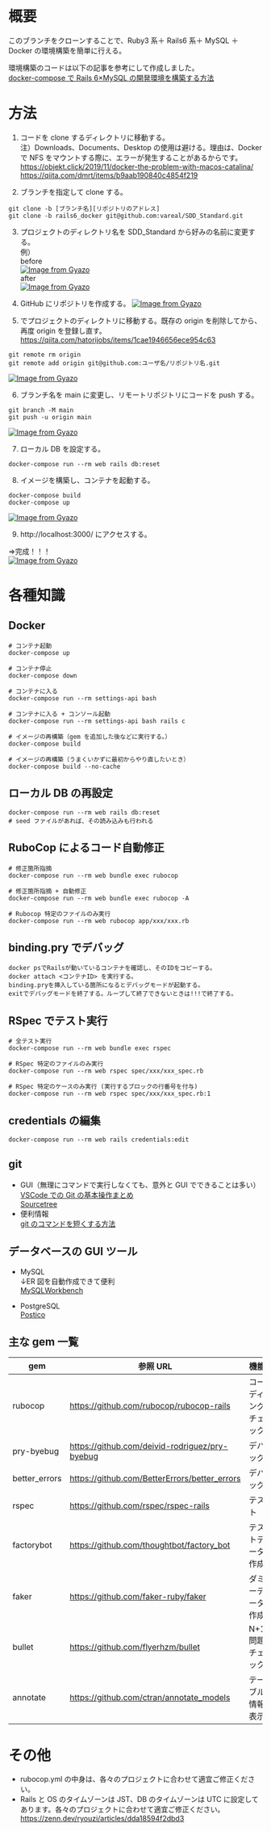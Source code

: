 # 概要

このブランチをクローンすることで、Ruby3 系＋ Rails6 系＋ MySQL ＋ Docker の環境構築を簡単に行える。

環境構築のコードは以下の記事を参考にして作成しました。  
[docker-compose で Rails 6×MySQL の開発環境を構築する方法](https://tmasuyama1114.com/docker-compose-rails6-mysql-development/)

# 方法

1. コードを clone するディレクトリに移動する。  
   注）Downloads、Documents、Desktop の使用は避ける。理由は、Docker で NFS をマウントする際に、エラーが発生することがあるからです。  
   https://objekt.click/2019/11/docker-the-problem-with-macos-catalina/  
   https://qiita.com/dmrt/items/b9aab190840c4854f219

2. ブランチを指定して clone する。

```
git clone -b [ブランチ名][リポジトリのアドレス]
git clone -b rails6_docker git@github.com:vareal/SDD_Standard.git
```

3. プロジェクトのディレクトリ名を SDD_Standard から好みの名前に変更する。  
   例）  
   before  
   [![Image from Gyazo](https://i.gyazo.com/81a9dfbca8be03f880727e576c25454e.png)](https://gyazo.com/81a9dfbca8be03f880727e576c25454e)  
   after  
   [![Image from Gyazo](https://i.gyazo.com/7e960fd2cf97cff82bcaebaeaf2fa2ef.png)](https://gyazo.com/7e960fd2cf97cff82bcaebaeaf2fa2ef)

4. GitHub にリポジトリを作成する。
   [![Image from Gyazo](https://i.gyazo.com/c52049b4e41dfcbfd6c03836fad6c0ae.png)](https://gyazo.com/c52049b4e41dfcbfd6c03836fad6c0ae)

5. でプロジェクトのディレクトリに移動する。既存の origin を削除してから、再度 origin を登録し直す。  
   https://qiita.com/hatorijobs/items/1cae1946656ece954c63

```
git remote rm origin
git remote add origin git@github.com:ユーザ名/リポジトリ名.git
```

[![Image from Gyazo](https://i.gyazo.com/225622a053f31b3551d8b56ba2e3dd5d.png)](https://gyazo.com/225622a053f31b3551d8b56ba2e3dd5d)

6. ブランチ名を main に変更し、リモートリポジトリにコードを push する。

```
git branch -M main
git push -u origin main
```

[![Image from Gyazo](https://i.gyazo.com/371f7aa4144adfff03b407805ca83b91.png)](https://gyazo.com/371f7aa4144adfff03b407805ca83b91)

7. ローカル DB を設定する。

```
docker-compose run --rm web rails db:reset
```

8. イメージを構築し、コンテナを起動する。

```
docker-compose build
docker-compose up
```

[![Image from Gyazo](https://i.gyazo.com/2054526e03bfac32d1c8d4c68bafd638.png)](https://gyazo.com/2054526e03bfac32d1c8d4c68bafd638)

9. http://localhost:3000/ <span>にアクセスする。</span>

=>完成！！！  
[![Image from Gyazo](https://i.gyazo.com/230cc9564b5da741ba4a275e42160a75.png)](https://gyazo.com/230cc9564b5da741ba4a275e42160a75)

# 各種知識

## Docker

```
# コンテナ起動
docker-compose up

# コンテナ停止
docker-compose down

# コンテナに入る
docker-compose run --rm settings-api bash

# コンテナに入る + コンソール起動
docker-compose run --rm settings-api bash rails c

# イメージの再構築（gem を追加した後などに実行する。）
docker-compose build

# イメージの再構築（うまくいかずに最初からやり直したいとき）
docker-compose build --no-cache
```

## ローカル DB の再設定

```
docker-compose run --rm web rails db:reset
# seed ファイルがあれば、その読み込みも行われる
```

## RuboCop によるコード自動修正

```
# 修正箇所指摘
docker-compose run --rm web bundle exec rubocop

# 修正箇所指摘 + 自動修正
docker-compose run --rm web bundle exec rubocop -A

# Rubocop 特定のファイルのみ実行
docker-compose run --rm web rubocop app/xxx/xxx.rb
```

## binding.pry でデバッグ

```
docker psでRailsが動いているコンテナを確認し、そのIDをコピーする。
docker attach <コンテナID> を実行する。
binding.pryを挿入している箇所になるとデバッグモードが起動する。
exitでデバッグモードを終了する。ループして終了できないときは!!!で終了する。
```

## RSpec でテスト実行

```
# 全テスト実行
docker-compose run --rm web bundle exec rspec

# RSpec 特定のファイルのみ実行
docker-compose run --rm web rspec spec/xxx/xxx_spec.rb

# RSpec 特定のケースのみ実行 (実行するブロックの行番号を付与)
docker-compose run --rm web rspec spec/xxx/xxx_spec.rb:1
```

## credentials の編集

```
docker-compose run --rm web rails credentials:edit
```

## git

- GUI（無理にコマンドで実行しなくても、意外と GUI でできることは多い）  
  [VSCode での Git の基本操作まとめ](https://qiita.com/y-tsutsu/items/2ba96b16b220fb5913be)  
  [Sourcetree](https://www.sourcetreeapp.com/)
- 便利情報  
  [git のコマンドを短くする方法](https://vareal.esa.io/posts/18945)

## データベースの GUI ツール

- MySQL  
  ↓ER 図を自動作成できて便利  
  [MySQLWorkbench](https://www.mysql.com/jp/products/workbench/)

- PostgreSQL  
  [Postico](https://eggerapps.at/postico/)

## 主な gem 一覧

| gem           | 参照 URL                                       | 機能                 |
| ------------- | ---------------------------------------------- | -------------------- |
| rubocop       | https://github.com/rubocop/rubocop-rails       | コーディングチェック |
| pry-byebug    | https://github.com/deivid-rodriguez/pry-byebug | デバッグ             |
| better_errors | https://github.com/BetterErrors/better_errors  | デバッグ             |
| rspec         | https://github.com/rspec/rspec-rails           | テスト               |
| factorybot    | https://github.com/thoughtbot/factory_bot      | テストデータ作成     |
| faker         | https://github.com/faker-ruby/faker            | ダミーデータ作成     |
| bullet        | https://github.com/flyerhzm/bullet             | N+1 問題チェック     |
| annotate      | https://github.com/ctran/annotate_models       | テーブル情報表示     |

# その他

- rubocop.yml の中身は、各々のプロジェクトに合わせて適宜ご修正ください。
- Rails と OS のタイムゾーンは JST、DB のタイムゾーンは UTC に設定してあります。各々のプロジェクトに合わせて適宜ご修正ください。  
  https://zenn.dev/ryouzi/articles/dda18594f2dbd3
